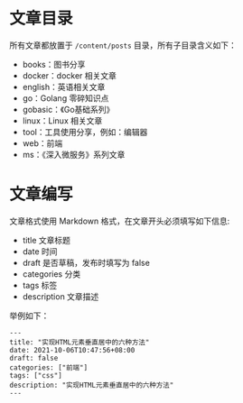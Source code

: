 # 文章目录

所有文章都放置于 `/content/posts` 目录，所有子目录含义如下：

* books：图书分享
* docker：docker 相关文章
* english：英语相关文章
* go：Golang 零碎知识点
* gobasic：《Go基础系列》
* linux：Linux 相关文章
* tool：工具使用分享，例如：编辑器
* web：前端
* ms：《深入微服务》系列文章


# 文章编写

文章格式使用 Markdown 格式，在文章开头必须填写如下信息:
* title 文章标题
* date 时间
* draft 是否草稿，发布时填写为 false
* categories 分类
* tags 标签
* description 文章描述

举例如下：
```
---
title: "实现HTML元素垂直居中的六种方法"
date: 2021-10-06T10:47:56+08:00
draft: false
categories: ["前端"]
tags: ["css"]
description: "实现HTML元素垂直居中的六种方法"
---
```